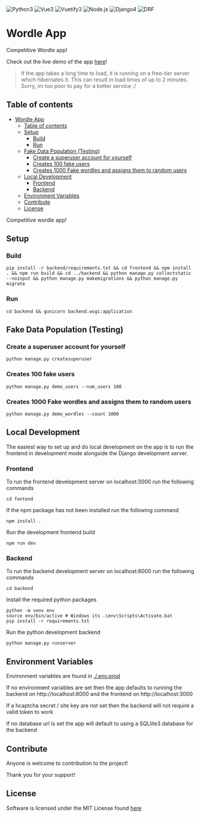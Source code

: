 ![Python3](https://img.shields.io/badge/python-3.x-blue.svg)
![Vue3](https://img.shields.io/badge/vue-3.x-brightgreen.svg)
![Vuetify3](https://img.shields.io/badge/vuetify-3.x-blueviolet.svg)
![Node.js](https://img.shields.io/badge/node.js-18.x-green.svg)
![Django4](https://img.shields.io/badge/django-4.x-darkgreen.svg)
![DRF](https://img.shields.io/badge/django--rest--framework-3.x-red.svg)


# Wordle App

Competitive Wordle app!

Check out the live demo of the app [here](https://wordle-app2.onrender.com)!
> If the app takes a long time to load, it is running on a free-tier server which hibernates it.  This can result in load times of up to 2 minutes.  Sorry, im too poor to pay for a better service :/

## Table of contents
- [Wordle App](#wordle-app)
  - [Table of contents](#table-of-contents)
  - [Setup](#setup)
    - [Build](#build)
    - [Run](#run)
  - [Fake Data Population (Testing)](#fake-data-population-testing)
    - [Create a superuser account for yourself](#create-a-superuser-account-for-yourself)
    - [Creates 100 fake users](#creates-100-fake-users)
    - [Creates 1000 Fake wordles and assigns them to random users](#creates-1000-fake-wordles-and-assigns-them-to-random-users)
  - [Local Development](#local-development)
    - [Frontend](#frontend)
    - [Backend](#backend)
  - [Environment Variables](#environment-variables)
  - [Contribute](#contribute)
  - [License](#license)


Competitive wordle app!

## Setup

### Build
```
pip install -r backend/requirements.txt && cd frontend && npm install . && npm run build && cd ../backend && python manage.py collectstatic --noinput && python manage.py makemigrations && python manage.py migrate
```

### Run
```
cd backend && gunicorn backend.wsgi:application
```


## Fake Data Population (Testing)

### Create a superuser account for yourself
```
python manage.py createsuperuser
```

### Creates 100 fake users
```
python manage.py demo_users --num_users 100
```

### Creates 1000 Fake wordles and assigns them to random users
```
python manage.py demo_wordles --count 1000
```

## Local Development

The easiest way to set up and do local development on the app is to run the frontend in development mode alongside the Django development server.

### Frontend

To run the frontend development server on localhost:3000 run the following commands
```
cd fontend
```

If the npm package has not been installed run the following command
```
npm install .
```

Run the development frontend build
```
npm run dev
```

### Backend

To run the backend development server on localhost:8000 run the following commands
```
cd backend
```

Install the required python packages
```
python -m venv env
source env/bin/active # Windows its .\env\Scripts\Activate.bat
pip install -r requirements.txt
```

Run the python development backend
```
python manage.py runserver
```


## Environment Variables

Environment variables are found in [./.env.prod](./.env.prod)

If no environment variables are set then the app defaults to running the backend on http://localhost:8000 and the frontend on http://localhost:3000

If a hcaptcha secret / site key are not set then the backend will not require a valid token to work

If no database url is set the app will default to using a SQLlite3 database for the backend

## Contribute

Anyone is welcome to contribution to the project!

Thank you for your support!

## License

Software is licensed under the MIT License found [here](./LICENSE)
